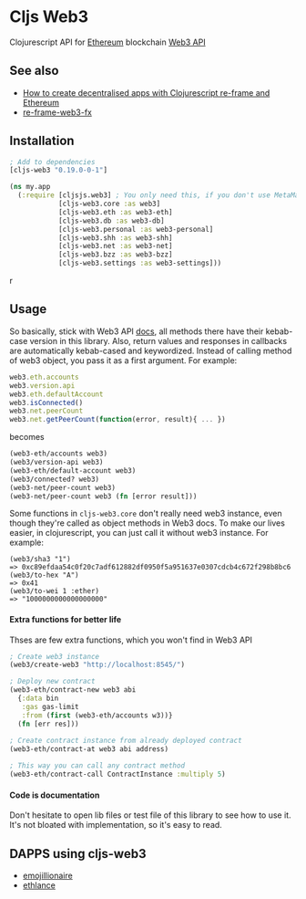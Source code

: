 # Cljs Web3

Clojurescript API for [Ethereum](https://ethereum.org/) blockchain [Web3 API](https://github.com/ethereum/wiki/wiki/JavaScript-API)

## See also
* [How to create decentralised apps with Clojurescript re-frame and Ethereum](https://medium.com/@matus.lestan/how-to-create-decentralised-apps-with-clojurescript-re-frame-and-ethereum-81de24d72ff5#.kul24x62l)
* [re-frame-web3-fx](https://medium.com/@matus.lestan/how-to-create-decentralised-apps-with-clojurescript-re-frame-and-ethereum-81de24d72ff5#.kul24x62l)

## Installation
```clojure
; Add to dependencies
[cljs-web3 "0.19.0-0-1"]
```
```clojure
(ns my.app
  (:require [cljsjs.web3] ; You only need this, if you don't use MetaMask extension or Mist browser
            [cljs-web3.core :as web3]
            [cljs-web3.eth :as web3-eth]
            [cljs-web3.db :as web3-db]
            [cljs-web3.personal :as web3-personal]
            [cljs-web3.shh :as web3-shh]
            [cljs-web3.net :as web3-net]
            [cljs-web3.bzz :as web3-bzz]
            [cljs-web3.settings :as web3-settings]))
```
r
## Usage
So basically, stick with Web3 API [docs](https://github.com/ethereum/wiki/wiki/JavaScript-API), all methods there have their kebab-case version in this library. Also, return values and responses in callbacks are automatically kebab-cased and keywordized. Instead of calling method of web3 object, you pass it as a first argument. For example:
```javascript
web3.eth.accounts
web3.version.api
web3.eth.defaultAccount
web3.isConnected()
web3.net.peerCount
web3.net.getPeerCount(function(error, result){ ... })
```
becomes
```clojure
(web3-eth/accounts web3)
(web3/version-api web3)
(web3-eth/default-account web3)
(web3/connected? web3)
(web3-net/peer-count web3)
(web3-net/peer-count web3 (fn [error result]))
```

Some functions in `cljs-web3.core` don't really need web3 instance, even though they're called as object methods in Web3 docs. To make our lives easier, in clojurescript, you can just call it without web3 instance. For example:
```
(web3/sha3 "1")
=> 0xc89efdaa54c0f20c7adf612882df0950f5a951637e0307cdcb4c672f298b8bc6
(web3/to-hex "A")
=> 0x41
(web3/to-wei 1 :ether)
=> "1000000000000000000"
```
#### Extra functions for better life
Thses are few extra functions, which you won't find in Web3 API
```clojure
; Create web3 instance
(web3/create-web3 "http://localhost:8545/")

; Deploy new contract
(web3-eth/contract-new web3 abi
  {:data bin
   :gas gas-limit
   :from (first (web3-eth/accounts w3))}
  (fn [err res]))
  
; Create contract instance from already deployed contract
(web3-eth/contract-at web3 abi address)

; This way you can call any contract method
(web3-eth/contract-call ContractInstance :multiply 5)
```

#### Code is documentation
Don't hesitate to open lib files or test file of this library to see how to use it. It's not bloated with implementation, so it's easy to read.

## DAPPS using cljs-web3
* [emojillionaire](https://github.com/madvas/emojillionaire)
* [ethlance](https://github.com/madvas/ethlance)
